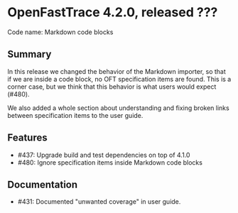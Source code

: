 # OpenFastTrace 4.2.0, released ???

Code name: Markdown code blocks

## Summary

In this release we changed the behavior of the Markdown importer, so that if we are inside a code block, no OFT specification items are found. This is a corner case, but we think that this behavior is what users would expect (#480).

We also added a whole section about understanding and fixing broken links between specification items to the user guide.

## Features

* #437: Upgrade build and test dependencies on top of 4.1.0
* #480: Ignore specification items inside Markdown code blocks

## Documentation

* #431: Documented "unwanted coverage" in user guide.
